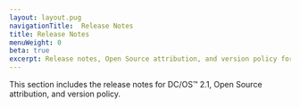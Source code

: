 ```yaml
---
layout: layout.pug
navigationTitle:  Release Notes
title: Release Notes
menuWeight: 0
beta: true
excerpt: Release notes, Open Source attribution, and version policy for DC/OS 2.1
---
```


This section includes the release notes for DC/OS&trade; 2.1, Open Source attribution, and version policy.
